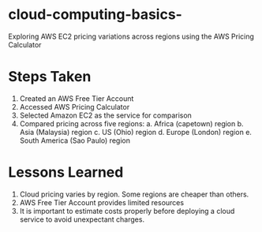 # cloud-computing-basics-
Exploring AWS EC2 pricing variations across regions using the AWS Pricing Calculator
# Steps Taken
1. Created an AWS Free Tier Account
2. Accessed AWS Pricing Calculator
3. Selected Amazon EC2 as the service for comparison
4. Compared pricing across five regions:
a. Africa (capetown) region
b. Asia (Malaysia) region
c. US (Ohio) region
d. Europe (London) region
e. South America (Sao Paulo) region
# Lessons Learned
1. Cloud pricing varies by region. Some regions are cheaper than others.
2. AWS Free Tier Account provides limited resources
3. It is important to estimate costs properly before deploying a cloud service to avoid unexpectant charges. 
